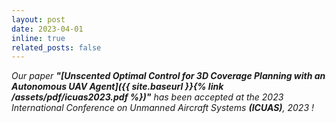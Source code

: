 ```yaml
---
layout: post
date: 2023-04-01
inline: true
related_posts: false
---
```


*Our paper **"[Unscented Optimal Control for 3D Coverage Planning with an Autonomous UAV Agent]({{ site.baseurl }}{% link /assets/pdf/icuas2023.pdf %})"** has been accepted at the 2023 International Conference on Unmanned Aircraft Systems **(ICUAS)**, 2023 !*

